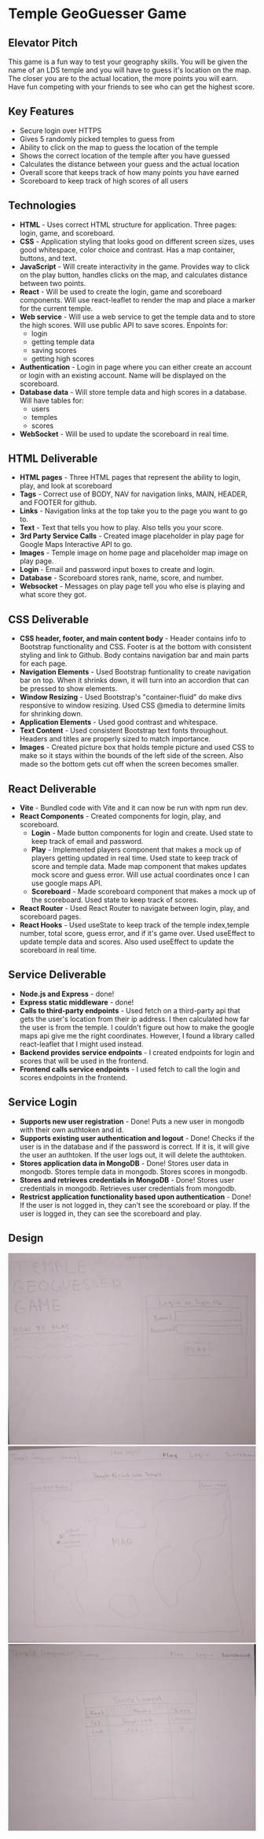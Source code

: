 # Temple GeoGuesser Game 
## Elevator Pitch ##
This game is a fun way to test your geography skills. You will be given the name of an LDS temple and you will have to guess it's location on the map. The closer you are to the actual location, the more points you will earn. Have fun competing with your friends to see who can get the highest score.

## Key Features ##
- Secure login over HTTPS
- Gives 5 randomly picked temples to guess from
- Ability to click on the map to guess the location of the temple
- Shows the correct location of the temple after you have guessed
- Calculates the distance between your guess and the actual location
- Overall score that keeps track of how many points you have earned
- Scoreboard to keep track of high scores of all users

## Technologies ##
- **HTML**	- Uses correct HTML structure for application. Three pages: login, game, and scoreboard.
- **CSS**	- Application styling that looks good on different screen sizes, uses good whitespace, color choice and contrast. Has a map container, buttons, and text.
- **JavaScript** - Will create interactivity in the game. Provides way to click on the play button, handles clicks on the map, and calculates distance between two points.  
- **React** - Will be used to create the login, game and scoreboard components. Will use react-leaflet to render the map and place a marker for the current temple. 
- **Web service** - Will use a web service to get the temple data and to store the high scores. Will use public API to save scores. Enpoints for:
    - login
    - getting temple data
    - saving scores
    - getting high scores
- **Authentication** - Login in page where you can either create an account or login with an existing account. Name will be displayed on the scoreboard.
- **Database data** - Will store temple data and high scores in a database. Will have tables for:
    - users
    - temples
    - scores
- **WebSocket** - Will be used to update the scoreboard in real time.

## HTML Deliverable ##
- **HTML pages** - Three HTML pages that represent the ability to login, play, and look at scoreboard
- **Tags** - Correct use of BODY, NAV for navigation links, MAIN, HEADER, and FOOTER for github.
- **Links** - Navigation links at the top take you to the page you want to go to.
- **Text** - Text that tells you how to play. Also tells you your score.
- **3rd Party Service Calls** - Created image placeholder in play page for Google Maps Interactive API to go.
- **Images** - Temple image on home page and placeholder map image on play page.
- **Login** - Email and password input boxes to create and login.
- **Database** - Scoreboard stores rank, name, score, and number.
- **Websocket** - Messages on play page tell you who else is playing and what score they got. 

## CSS Deliverable ##
- **CSS header, footer, and main content body** - Header contains info to Bootstrap functionality and CSS. Footer is at the bottom with consistent styling and link to Github. Body contains navigation bar and main parts for each page.
- **Navigation Elements** - Used Bootstrap funtionality to create navigation bar on top. When it shrinks down, it will turn into an accordion that can be pressed to show elements. 
- **Window Resizing** - Used Bootstrap's "container-fluid" do make divs responsive to window resizing. Used CSS @media to determine limits for shrinking down.
- **Application Elements** - Used good contrast and whitespace.
- **Text Content** - Used consistent Bootstrap text fonts throughout. Headers and titles are properly sized to match importance.
- **Images** - Created picture box that holds temple picture and used CSS to make so it stays within the bounds of the left side of the screen. Also made so the bottom gets cut off when the screen becomes smaller.

## React Deliverable ##
- **Vite** - Bundled code with Vite and it can now be run with npm run dev.
- **React Components** - Created components for login, play, and scoreboard.
    - **Login** - Made button components for login and create. Used state to keep track of email and password.
    - **Play** - Implemented players component that makes a mock up of players getting updated in real time. Used state to keep track of score and temple data. Made map component that makes updates mock score and guess error. Will use actual coordinates once I can use google maps API.
    - **Scoreboard** - Made scoreboard component that makes a mock up of the scoreboard. Used state to keep track of scores.
- **React Router** - Used React Router to navigate between login, play, and scoreboard pages.
- **React Hooks** - Used useState to keep track of the temple index,temple number, total score, guess error, and if it's game over. Used useEffect to update temple data and scores. Also used useEffect to update the scoreboard in real time.

## Service Deliverable ##
- **Node.js and Express** - done!
- **Express static middleware** - done!
- **Calls to third-party endpoints** - Used fetch on a third-party api that gets the user's location from their ip address. I then calculated how far the user is from the temple. I couldn't figure out how to make the google maps api give me the right coordinates. However, I found a library called react-leaflet that I might used instead.
- **Backend provides service endpoints** - I created endpoints for login and scores that will be used in the frontend.
- **Frontend calls service endpoints** - I used fetch to call the login and scores endpoints in the frontend.

## Service Login ##
- **Supports new user registration** - Done! Puts a new user in mongodb with their own authtoken and id.
- **Supports existing user authentication and logout** - Done! Checks if the user is in the database and if the password is correct. If it is, it will give the user an authtoken. If the user logs out, it will delete the authtoken.
- **Stores application data in MongoDB** - Done! Stores user data in mongodb. Stores temple data in mongodb. Stores scores in mongodb.
- **Stores and retrieves credentials in MongoDB** - Done! Stores user credentials in mongodb. Retrieves user credentials from mongodb.
- **Restricst application functionality based upon authentication** - Done! If the user is not logged in, they can't see the scoreboard or play. If the user is logged in, they can see the scoreboard and play.
## Design ##
![Login page](./pictures/IMG_7717.jpg)
![Post-login page](./pictures/IMG_7718.jpg)
![Scoreboard](./pictures/IMG_7719.jpg)



